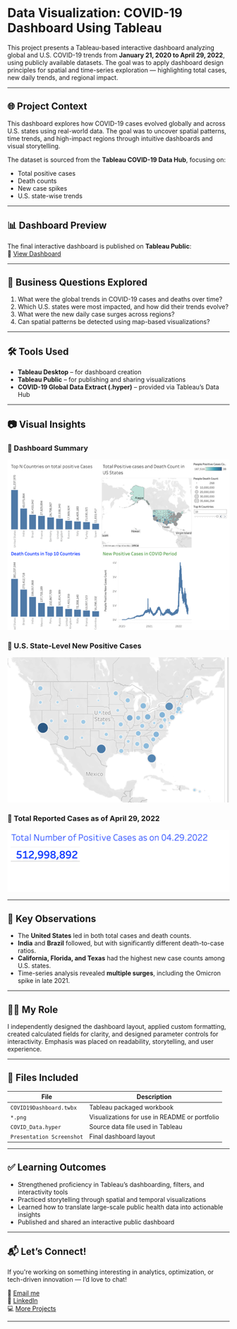 # Data Visualization: COVID-19 Dashboard Using Tableau

This project presents a Tableau-based interactive dashboard analyzing global and U.S. COVID-19 trends from **January 21, 2020 to April 29, 2022**, using publicly available datasets. The goal was to apply dashboard design principles for spatial and time-series exploration — highlighting total cases, new daily trends, and regional impact.

---

## 🌐 Project Context

This dashboard explores how COVID-19 cases evolved globally and across U.S. states using real-world data. The goal was to uncover spatial patterns, time trends, and high-impact regions through intuitive dashboards and visual storytelling.


The dataset is sourced from the **Tableau COVID-19 Data Hub**, focusing on:
- Total positive cases
- Death counts
- New case spikes
- U.S. state-wise trends

---

## 📊 Dashboard Preview

The final interactive dashboard is published on **Tableau Public**:  
🔗 [View Dashboard](https://public.tableau.com/app/profile/arma.shaik/viz/COVID-19DashboardGlobalTrendsUSInsights/COVID-19AnalyticsSummary?publish=yes)


---

## 🧠 Business Questions Explored

1. What were the global trends in COVID-19 cases and deaths over time?  
2. Which U.S. states were most impacted, and how did their trends evolve?  
3. What were the new daily case surges across regions?  
4. Can spatial patterns be detected using map-based visualizations?

---
	

## 🛠️ Tools Used

- **Tableau Desktop** – for dashboard creation  
- **Tableau Public** – for publishing and sharing visualizations  
- **COVID-19 Global Data Extract (.hyper)** – provided via Tableau’s Data Hub

---



## 📷 Visual Insights

### 📍 Dashboard Summary

![Dashboard Summary](./TableauDashboard/DashboardSummary.png)

### 📍 U.S. State-Level New Positive Cases

![New Positive Cases by US States](./TableauDashboard/NewCasesByState.png)

### 📍 Total Reported Cases as of April 29, 2022

![Total Cases](./TableauDashboard/TotalCases.png)


---

## 📍 Key Observations

- The **United States** led in both total cases and death counts.  
- **India** and **Brazil** followed, but with significantly different death-to-case ratios.  
- **California, Florida, and Texas** had the highest new case counts among U.S. states.  
- Time-series analysis revealed **multiple surges**, including the Omicron spike in late 2021.

---

## 🧑‍💻 My Role

I independently designed the dashboard layout, applied custom formatting, created calculated fields for clarity, and designed parameter controls for interactivity. Emphasis was placed on readability, storytelling, and user experience.

---


## 📁 Files Included

| File | Description |
|------|-------------|
| `COVID19Dashboard.twbx` | Tableau packaged workbook  
| `*.png` | Visualizations for use in README or portfolio  
| `COVID_Data.hyper` | Source data file used in Tableau  
| `Presentation Screenshot` | Final dashboard layout  

---

## ✅ Learning Outcomes

- Strengthened proficiency in Tableau’s dashboarding, filters, and interactivity tools  
- Practiced storytelling through spatial and temporal visualizations  
- Learned how to translate large-scale public health data into actionable insights  
- Published and shared an interactive public dashboard

---


## 📬 Let’s Connect!

If you're working on something interesting in analytics, optimization, or tech-driven innovation — I’d love to chat!

📧 [Email me](mailto:arma.rahamath@gmail.com)  
🔗 [LinkedIn](https://www.linkedin.com/in/armashaik/)  
💻 [More Projects](https://github.com/ArmaShaik)

---
